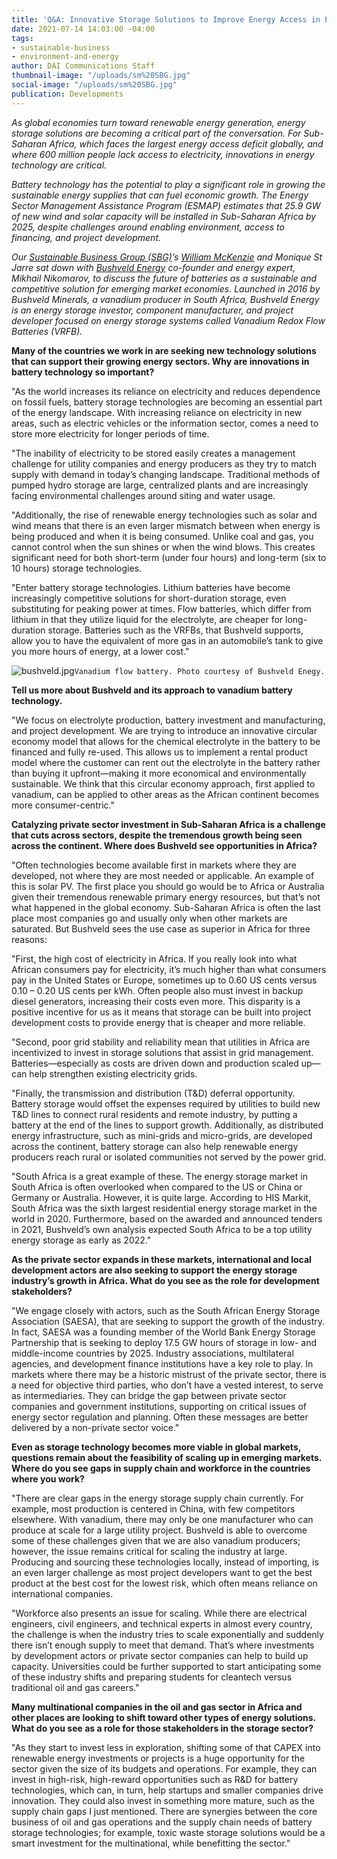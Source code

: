```yaml
---
title: 'Q&A: Innovative Storage Solutions to Improve Energy Access in Emerging Markets'
date: 2021-07-14 14:03:00 -04:00
tags:
- sustainable-business
- environment-and-energy
author: DAI Communications Staff
thumbnail-image: "/uploads/sm%20SBG.jpg"
social-image: "/uploads/sm%20SBG.jpg"
publication: Developments
---
```


*As global economies turn toward renewable energy generation, energy storage solutions are becoming a critical part of the conversation. For Sub-Saharan Africa, which faces the largest energy access deficit globally, and where 600 million people lack access to electricity, innovations in energy technology are critical.* 

*Battery technology has the potential to play a significant role in growing the sustainable energy supplies that can fuel economic growth. The Energy Sector Management Assistance Program (ESMAP) estimates that 25.9 GW of new wind and solar capacity will be installed in Sub-Saharan Africa by 2025, despite challenges around enabling environment, access to financing, and project development.* 

*Our [Sustainable Business Group (SBG)](https://www.dai.com/our-work/solutions/sustainable-business)’s [William McKenzie](https://www.dai.com/who-we-are/our-team/william-mckenzie) and Monique St Jarre sat down with [Bushveld Energy](https://www.bushveldenergy.com/) co-founder and energy expert, Mikhail Nikomarov, to discuss the future of batteries as a sustainable and competitive solution for emerging market economies. Launched in 2016 by Bushveld Minerals, a vanadium producer in South Africa, Bushveld Energy is an energy storage investor, component manufacturer, and project developer focused on energy storage systems called Vanadium Redox Flow Batteries (VRFB).* 







**Many of the countries we work in are seeking new technology solutions that can support their growing energy sectors. Why are innovations in battery technology so important?**

"As the world increases its reliance on electricity and reduces dependence on fossil fuels, battery storage technologies are becoming an essential part of the energy landscape. With increasing reliance on electricity in new areas, such as electric vehicles or the information sector, comes a need to store more electricity for longer periods of time. 

"The inability of electricity to be stored easily creates a management challenge for utility companies and energy producers as they try to match supply with demand in today’s changing landscape. Traditional methods of pumped hydro storage are large, centralized plants and are increasingly facing environmental challenges around siting and water usage. 

"Additionally, the rise of renewable energy technologies such as solar and wind means that there is an even larger mismatch between when energy is being produced and when it is being consumed. Unlike coal and gas, you cannot control when the sun shines or when the wind blows. This creates significant need for both short-term (under four hours) and long-term (six to 10 hours) storage technologies. 

"Enter battery storage technologies. Lithium batteries have become increasingly competitive solutions for short-duration storage, even substituting for peaking power at times. Flow batteries, which differ from lithium in that they utilize liquid for the electrolyte, are cheaper for long-duration storage. Batteries such as the VRFBs, that Bushveld supports, allow you to have the equivalent of more gas in an automobile’s tank to give you more hours of energy, at a lower cost."

![bushveld.jpg](/uploads/bushveld.jpg)`Vanadium flow battery. Photo courtesy of Bushveld Enegy.`

**Tell us more about Bushveld and its approach to vanadium battery technology.** 

"We focus on electrolyte production, battery investment and manufacturing, and project development. We are trying to introduce an innovative circular economy model that allows for the chemical electrolyte in the battery to be financed and fully re-used. This allows us to implement a rental product model where the customer can rent out the electrolyte in the battery rather than buying it upfront—making it more economical and environmentally sustainable. We think that this circular economy approach, first applied to vanadium, can be applied to other areas as the African continent becomes more consumer-centric." 

**Catalyzing private sector investment in Sub-Saharan Africa is a challenge that cuts across sectors, despite the tremendous growth being seen across the continent. Where does Bushveld see opportunities in Africa?**

"Often technologies become available first in markets where they are developed, not where they are most needed or applicable. An example of this is solar PV. The first place you should go would be to Africa or Australia given their tremendous renewable primary energy resources, but that’s not what happened in the global economy. Sub-Saharan Africa is often the last place most companies go and usually only when other markets are saturated. But Bushveld sees the use case as superior in Africa for three reasons: 

"First, the high cost of electricity in Africa. If you really look into what African consumers pay for electricity, it’s much higher than what consumers pay in the United States or Europe, sometimes up to 0.60 US cents versus 0.10 – 0.20 US cents per kWh. Often people also must invest in backup diesel generators, increasing their costs even more. This disparity is a positive incentive for us as it means that storage can be built into project development costs to provide energy that is cheaper and more reliable.
 
"Second, poor grid stability and reliability mean that utilities in Africa are incentivized to invest in storage solutions that assist in grid management. Batteries—especially as costs are driven down and production scaled up—can help strengthen existing electricity grids.

"Finally, the transmission and distribution (T&D) deferral opportunity. Battery storage would offset the expenses required by utilities to build new T&D lines to connect rural residents and remote industry, by putting a battery at the end of the lines to support growth. Additionally, as distributed energy infrastructure, such as mini-grids and micro-grids, are developed across the continent, battery storage can also help renewable energy producers reach rural or isolated communities not served by the power grid. 

"South Africa is a great example of these. The energy storage market in South Africa is often overlooked when compared to the US or China or Germany or Australia. However, it is quite large. According to HIS Markit, South Africa was the sixth largest residential energy storage market in the world in 2020. Furthermore, based on the awarded and announced tenders in 2021, Bushveld’s own analysis expected South Africa to be a top utility energy storage as early as 2022."

**As the private sector expands in these markets, international and local development actors are also seeking to support the energy storage industry’s growth in Africa. What do you see as the role for development stakeholders?**

"We engage closely with actors, such as the South African Energy Storage Association (SAESA), that are seeking to support the growth of the industry. In fact, SAESA was a founding member of the World Bank Energy Storage Partnership that is seeking to deploy 17.5 GW hours of storage in low- and middle-income countries by 2025. Industry associations, multilateral agencies, and development finance institutions have a key role to play. In markets where there may be a historic mistrust of the private sector, there is a need for objective third parties, who don’t have a vested interest, to serve as intermediaries. They can bridge the gap between private sector companies and government institutions, supporting on critical issues of energy sector regulation and planning. Often these messages are better delivered by a non-private sector voice." 

**Even as storage technology becomes more viable in global markets, questions remain about the feasibility of scaling up in emerging markets. Where do you see gaps in supply chain and workforce in the countries where you work?** 

"There are clear gaps in the energy storage supply chain currently. For example, most production is centered in China, with few competitors elsewhere. With vanadium, there may only be one manufacturer who can produce at scale for a large utility project. Bushveld is able to overcome some of these challenges given that we are also vanadium producers; however, the issue remains critical for scaling the industry at large. Producing and sourcing these technologies locally, instead of importing, is an even larger challenge as most project developers want to get the best product at the best cost for the lowest risk, which often means reliance on international companies. 

"Workforce also presents an issue for scaling. While there are electrical engineers, civil engineers, and technical experts in almost every country, the challenge is when the industry tries to scale exponentially and suddenly there isn’t enough supply to meet that demand. That’s where investments by development actors or private sector companies can help to build up capacity. Universities could be further supported to start anticipating some of these industry shifts and preparing students for cleantech versus traditional oil and gas careers." 

**Many multinational companies in the oil and gas sector in Africa and other places are looking to shift toward other types of energy solutions. What do you see as a role for those stakeholders in the storage sector?** 

"As they start to invest less in exploration, shifting some of that CAPEX into renewable energy investments or projects is a huge opportunity for the sector given the size of its budgets and operations. For example, they can invest in high-risk, high-reward opportunities such as R&D for battery technologies, which can, in turn, help startups and smaller companies drive innovation. They could also invest in something more mature, such as the supply chain gaps I just mentioned. There are synergies between the core business of oil and gas operations and the supply chain needs of battery storage technologies; for example, toxic waste storage solutions would be a smart investment for the multinational, while benefitting the sector."  